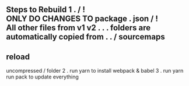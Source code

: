 #
#
#
Steps
to
Rebuild
1
.
/
!
\
ONLY
DO
CHANGES
TO
package
.
json
/
!
\
All
other
files
from
v1
v2
.
.
.
folders
are
automatically
copied
from
.
.
/
sourcemaps
-
reload
-
uncompressed
/
folder
2
.
run
yarn
to
install
webpack
&
babel
3
.
run
yarn
run
pack
to
update
everything
